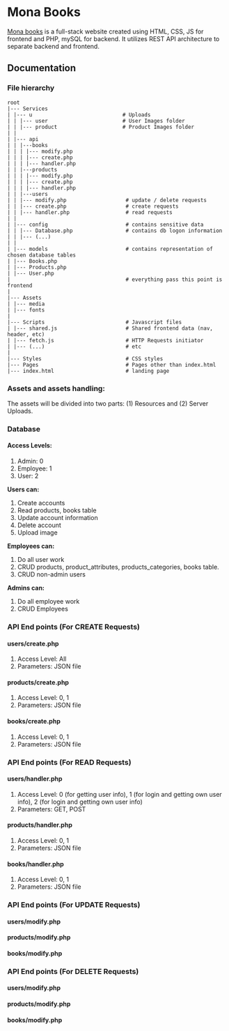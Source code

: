 # Mona Books

[Mona books](https://mona-books.000webhostapp.com/index.php) is a full-stack website created using HTML, CSS, JS for frontend and PHP, mySQL for backend. It utilizes REST API architecture to separate backend and frontend.

## Documentation

### File hierarchy

```
root
|--- Services
| |--- u                             # Uploads
| | |--- user                        # User Images folder
| | |--- product                     # Product Images folder
| |
| |--- api
| | |---books
| | | |--- modify.php
| | | |--- create.php
| | | |--- handler.php
| | |---products
| | | |--- modify.php
| | | |--- create.php
| | | |--- handler.php
| | |---users
| | |--- modify.php                   # update / delete requests
| | |--- create.php                   # create requests
| | |--- handler.php                  # read requests
| |
| |--- config                         # contains sensitive data
| | |--- Database.php                 # contains db logon information
| | |--- (...)
| |
| |--- models                         # contains representation of chosen database tables
| |--- Books.php
| |--- Products.php
| |--- User.php
|                                     # everything pass this point is frontend
|
|--- Assets
| |--- media
| |--- fonts
|
|--- Scripts                          # Javascript files
| |--- shared.js                      # Shared frontend data (nav, header, etc)
| |--- fetch.js                       # HTTP Requests initiator
| |--- (...)                          # etc
|
|--- Styles                           # CSS styles
|--- Pages                            # Pages other than index.html
|--- index.html                       # landing page
```

### Assets and assets handling:

The assets will be divided into two parts: (1) Resources and (2) Server Uploads.

### Database

#### Access Levels:

1. Admin: 0
2. Employee: 1
3. User: 2

**Users can:**

1. Create accounts
2. Read products, books table
3. Update account information
4. Delete account
5. Upload image

**Employees can:**

1. Do all user work
2. CRUD products, product_attributes, products_categories, books table.
3. CRUD non-admin users

**Admins can:**

1. Do all employee work
2. CRUD Employees

### API End points (For CREATE Requests)

#### users/create.php

1. Access Level: All
2. Parameters: JSON file

#### products/create.php

1. Access Level: 0, 1
2. Parameters: JSON file

#### books/create.php

1. Access Level: 0, 1
2. Parameters: JSON file

### API End points (For READ Requests)

#### users/handler.php

1. Access Level: 0 (for getting user info), 1 (for login and getting own user info), 2 (for login and getting own user info)
2. Parameters: GET, POST

#### products/handler.php

1. Access Level: 0, 1
2. Parameters: JSON file

#### books/handler.php

1. Access Level: 0, 1
2. Parameters: JSON file

### API End points (For UPDATE Requests)

#### users/modify.php

#### products/modify.php

#### books/modify.php

### API End points (For DELETE Requests)

#### users/modify.php

#### products/modify.php

#### books/modify.php

